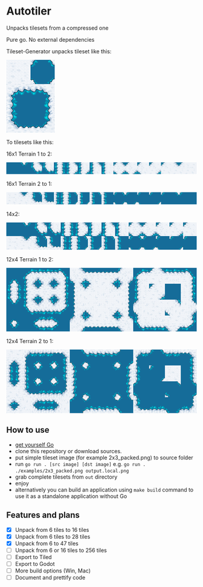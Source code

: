 # Autotiler
Unpacks tilesets from a compressed one

Pure go. No external dependencies

Tileset-Generator unpacks tileset like this:

![packed](./examples/2x3_packed.png)

To tilesets like this:

16x1 Terrain 1 to 2:

![16x1_T1](examples/output/tileset/16x1_terrain1_output.png)

16x1 Terrain 2 to 1:

![16x1_T1](examples/output/tileset/16x1_terrain2_output.png)

14x2:

![14x2](examples/output/tileset/14x2_output.png)

12x4 Terrain 1 to 2:

![12x4_T1](examples/output/tileset/12x4_terrain1_output.png)

12x4 Terrain 2 to 1:

![12x4_T1](examples/output/tileset/12x4_terrain2_output.png)


## How to use
* [get yourself Go](https://go.dev/doc/install) 
* clone this repository or download sources.
* put simple tileset image (for example 2x3_packed.png) to source folder
* run ```go run . [src image] [dst image]```
  e.g. ```go run . ./examples/2x3_packed.png output.local.png```
* grab complete tilesets from `out` directory
* enjoy
* alternatively you can build an application using `make build` command to use it as a standalone application without Go

## Features and plans
- [x] Unpack from 6 tiles to 16 tiles
- [x] Unpack from 6 tiles to 28 tiles
- [x] Unpack from 6 to 47 tiles
- [ ] Unpack from 6 or 16 tiles to 256 tiles
- [ ] Export to Tiled
- [ ] Export to Godot
- [ ] More build options (Win, Mac)
- [ ] Document and prettify code